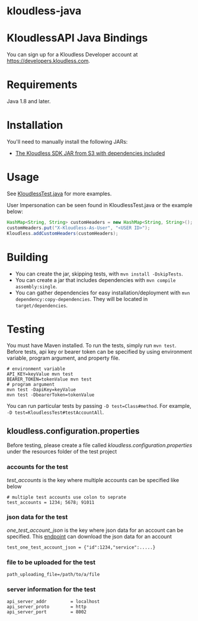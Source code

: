 kloudless-java
==============
# KloudlessAPI Java Bindings

You can sign up for a Kloudless Developer account at https://developers.kloudless.com.

Requirements
============

Java 1.8 and later.

Installation
============

You'll need to manually install the following JARs:

* [The Kloudless SDK JAR from S3 with dependencies included](https://s3-us-west-2.amazonaws.com/kloudless-static-assets/p/platform/sdk/kloudless-java-1.0.1.jar)

Usage
=====

See [KloudlessTest.java](https://github.com/Kloudless/kloudless-java/blob/master/test/com/kloudless/KloudlessTest.java)
for more examples.

User Impersonation can be seen found in KloudlessTest.java or the example below:

```java
HashMap<String, String> customHeaders = new HashMap<String, String>();
customHeaders.put("X-Kloudless-As-User", "<USER ID>");
Kloudless.addCustomHeaders(customHeaders);
```

Building
==========

* You can create the jar, skipping tests, with `mvn install -DskipTests`.
* You can create a jar that includes dependencies with `mvn compile assembly:single`.
* You can gather dependencies for easy installation/deployment with `mvn dependency:copy-dependencies`.
  They will be located in `target/dependencies`.

Testing
=======
You must have Maven installed. To run the tests, simply run `mvn test`.
Before tests, api key or bearer token can be specified by using environment 
variable, program argument, and property file. 
```
# environment variable
API_KEY=keyValue mvn test
BEARER_TOKEN=tokenValue mvn test
# program argument
mvn test -DapiKey=keyValue
mvn test -DbearerToken=tokenValue
```
You can run particular tests by passing `-D test=Class#method`.
For example, `-D test=KloudlessTest#testAccountAll`.

## kloudless.configuration.properties
Before testing, please create a file called *kloudless.configuration.properties* under 
the resources folder of the test project
### accounts for the test
_test_accounts_ is the key where multiple accounts can be specified like below
```
# multiple test accounts use colon to seprate
test_accounts = 1234; 5678; 91011
```
### json data for the test
_one_test_account_json_ is the key where json data for an account can be specified.
This [endpoint](https://developers.kloudless.com/docs/v1/authentication#accounts-retrieve-an-account)
can download the json data for an account
```
test_one_test_account_json = {"id":1234,"service":.....}
```
### file to be uploaded for the test
```
path_uploading_file=/path/to/a/file
```
### server information for the test
```
api_server_addr         = localhost 
api_server_proto        = http
api_server_port         = 8002 
```

